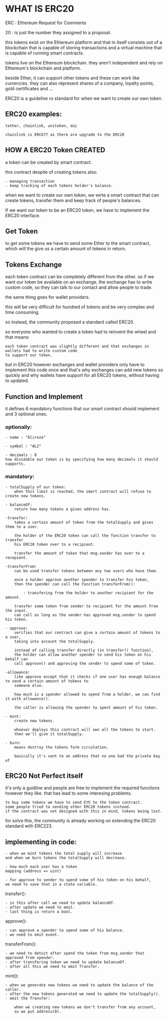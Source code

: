 # WHAT IS ERC20

ERC : Ethereum Request for Comments

20 : is just the number they assigned to a proposal.

this tokens exist on the Ethereum platform and that in itself consists out of a blockchain that is
capable of storing transactions and a virtual machine that is capable of running smart contracts.

tokens live on the Ethereum blockchain.
they aren't independent and rely on Ethereum's blockchain and platform.

beside Ether, it can support other tokens and these can work like currencies.
they can also represent shares of a company, loyalty points, gold certificates and ...

ERC20 is a guideline ro standard for when we want to create our own token.

## ERC20 examples:

    tether, chainlink, unitoken, dai

    chainlink is ERC677 as there are upgrade to the ERC20

## HOW A ERC20 Token CREATED

a token can be created by smart contract.

this contract despite of creating tokens also:

    - managing transaction
    - keep tracking of each tokens holder's balance.

when we want to create our own token, we wirte a smart contract that can create tokens,
transfer them and keep track of people's balances.

If we want our token to be an ERC20 token, we have to implement the ERC20 interface.

## Get Token

to get some tokens we have to send some Ether to the smart contract, which will the give us a certain amount of tokens in return.

## Tokens Exchange

each token contract can be completely different from the other.
so if we want our token be available on an exchange, the exchange has to write custom code,
so they can talk to our contact and allow people to trade.

the same thing goes for wallet providers.

this will be very difficult for hundred of tokens and be very complex and time consuming.

so instead, the community proposed a standard called ERC20.

so everyone who wanted to create a token had to reinvent the wheel and that means:

    each token contract was slightly different and that exchanges in wallets had to write custom code
    to support our token.

but in ERC20 however exchanges and wallet providers only have to implement this code once and
that's why exchanges can add new tokens so quickly and why wallets have support for all ERC20 tokens, without having
to updated.

## Function and Implement

it defines 6 mandatory functions that our smart contract should implement and 3 optional ones.

### optionally:

    - name : "Alireza"

    - symbol : "ALZ"

    - decimals : 8
    how dividable our token is by specifying how many decimals it should supports.

### mandatory:

    - totalSupply of our token:
        when this limit is reached, the smart contract will refuse to create new tokens.

    - balanceOf:
        return how many tokens a given address has.

    -transfer:
        takes a certain amount of token from the totalSupply and gives them to a user.

        the holder of the ERC20 token can call the function transfer to transfer
        his ERC20 token over to a recipient.

        transfer the amount of token that msg.sender has over to a recepient.

    -transferFrom:
        can be used transfer tokens between any two users who have them.

        once a holder approve another spender to transfer his token,
        then the spender can call the function transferFrom():

            - transfering from the holder to another recipient for the amount.

        transfer some token from sender to recipient for the amount from the input.
        can call as long as the sender has approved msg.sender to spend his token.

    - approve:
        verifies that our contract can give a certain amount of tokens to a user,
        taking into account the totalSupply.

        instead of calling transfer directly (in transfer() function),
        the holder can allow another spender to send his token on his behalf can
        call approve() and approving the sender to spend some of token.

    -allowance:
        like approve except that it checks if one user has enough balance to send a certain amount of tokens to
        someone else.

        how much is a spender allowed to spend from a holder, we can find it with allowance().

        the caller is allowing the spender to spent amount of his token.

    - mint:
        create new tokens.

        whoever deploys this contract will own all the tokens to start.
        then we'll give it totalSupply.

    - burn:
        means destroy the tokens form circulation.

        basically it's sent to an address that no one had the private key of

## ERC20 Not Perfect itself

it's only a guidline and people are free to implement the required functions however they like.
that has lead to some interesing problems.

    to buy some tokens we have to send Eth to the token contract.
    some people tried to sending other ERC20 tokens instead.
    if the contract was not designed with this in mind, tokens being lost.

for solve this, the community is already working on extending the ERC20 standard with ERC223.

## implementing in code:

    - when we mint tokens the total supply will increase
    and when we burn tokens the totalSupply will decrease.

    - how much each user has a token
    mapping (address => uint)

    - for approve to sender to spend some of his token on his behalf,
    we need to save that in a state variable.

transfer():

    - in this after call we need to update balanceOf.
    - after update we need to emit.
    - last thing is return a bool.

approve():

    - can approve a spender to spend some of his balance.
    - we need to emit event.

transferFrom():

    - we need to detuct after spend the token from msg.sender that approved from spender.
    - after transfering token we need to update balanceOf.
    - after all this we need to emit Transfer.

mint():

    - when we generate new tokens we need to update the balance of the caller.
    - after the new tokens generated we need to update the totalSupply().
    - emit the Transfer:

        when we creating new tokens we don't transfer from any account,
        so we put address(0).
